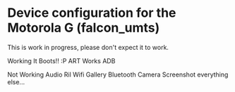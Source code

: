 Device configuration for the Motorola G (falcon_umts)
===============================
This is work in progress, please don't expect it to work.


Working
It Boots!! :P
ART Works
ADB

Not Working 
Audio
Ril
Wifi
Gallery
Bluetooth
Camera
Screenshot
everything else...
